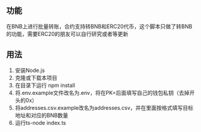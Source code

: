 ## 功能
在BNB上进行批量转账，合约支持转BNB和ERC20代币，这个脚本只做了转BNB的功能，需要ERC20的朋友可以自行研究或者等更新

## 用法
1. 安装Node.js
2. 克隆或下载本项目
3. 在目录下运行 npm install
4. 将.env.example文件改名为.env，将在PK=后面填写自己的钱包私钥（去掉开头的0x）
5. 将addresses.csv.example改名为addresses.csv，并在里面按格式填写目标地址和对应的BNB数量
6. 运行ts-node index.ts
